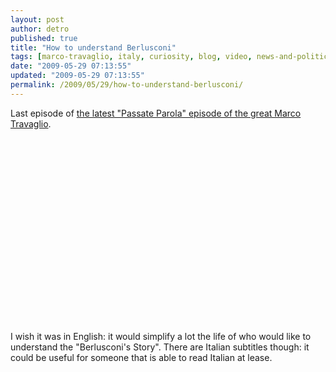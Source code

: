 ```yaml
---
layout: post
author: detro
published: true
title: "How to understand Berlusconi"
tags: [marco-travaglio, italy, curiosity, blog, video, news-and-politics, english, politics, berlusconi, italian]
date: "2009-05-29 07:13:55"
updated: "2009-05-29 07:13:55"
permalink: /2009/05/29/how-to-understand-berlusconi/
---
```


Last episode of <a href="http://voglioscendere.ilcannocchiale.it/post/2256756.html">the latest "Passate Parola" episode of the great Marco Travaglio</a>.

<div align="center">
<object width="480" height="295"><param name="movie" value="http://www.youtube.com/v/bnRKCeOjzQ0&hl=en&fs=1"></param><param name="allowFullScreen" value="true"></param><param name="allowscriptaccess" value="always"></param><embed src="http://www.youtube.com/v/bnRKCeOjzQ0&hl=en&fs=1" type="application/x-shockwave-flash" allowscriptaccess="always" allowfullscreen="true" width="480" height="295"></embed></object>
</div>

I wish it was in English: it would simplify a lot the life of who would like to understand the "Berlusconi's Story".
There are Italian subtitles though: it could be useful for someone that is able to read Italian at lease.

